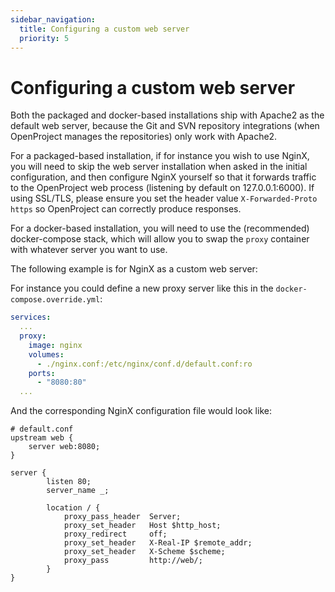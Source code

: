```yaml
---
sidebar_navigation:
  title: Configuring a custom web server
  priority: 5
---
```


# Configuring a custom web server

Both the packaged and docker-based installations ship with Apache2 as the default web server, because the Git and SVN repository integrations (when OpenProject manages the repositories) only work with Apache2.

For a packaged-based installation, if for instance you wish to use NginX, you will need to skip the web server installation when asked in the initial configuration, and then configure NginX yourself so that it forwards traffic to the OpenProject web process (listening by default on 127.0.0.1:6000). If using SSL/TLS, please ensure you set the header value `X-Forwarded-Proto https` so OpenProject can correctly produce responses.

For a docker-based installation, you will need to use the (recommended) docker-compose stack, which will allow you to swap the `proxy` container with whatever server you want to use.

The following example is for NginX as a custom web server:

For instance you could define a new proxy server like this in the `docker-compose.override.yml`:

```yaml
services:
  ...
  proxy:
    image: nginx
    volumes:
      - ./nginx.conf:/etc/nginx/conf.d/default.conf:ro
    ports:
      - "8080:80"
  ...
```

And the corresponding NginX configuration file would look like:

```nginx
# default.conf
upstream web {
    server web:8080;
}

server {
        listen 80;
        server_name _;

        location / {
            proxy_pass_header  Server;
            proxy_set_header   Host $http_host;
            proxy_redirect     off;
            proxy_set_header   X-Real-IP $remote_addr;
            proxy_set_header   X-Scheme $scheme;
            proxy_pass         http://web/;
        }
}
```
